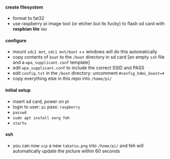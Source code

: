 #### create filesystem
+ format to fat32
+ use raspberry pi image tool (or etcher but its fucky) to flash sd card with **raspbian lite** iso

#### configure
+ mount `sdc2 mnt`, `sdc1 mnt/boot`
++ windows will do this automatically
+ copy contents of `boot` to the `/boot` directory in sd card [an empty `ssh` file and a `wpa_supplicant.conf` template]
+ edit `wpa_supplicant.conf` to include the correct SSID and PASS
+ edit `config.txt` in the `/boot` directory: uncomment `#config_hdmi_boost=4`
+ copy everything else in this repo into `/home/pi/`

#### initial setup
+ insert sd card, power on pi
+ login to user: `pi` pass: `raspberry`
+ `passwd`
+ `sudo apt install xorg feh`
+ `startx`

#### ssh
+ you can now `scp` a new `takatsu.png` into `/home/pi/` and feh will automatically update the picture within 60 seconds
